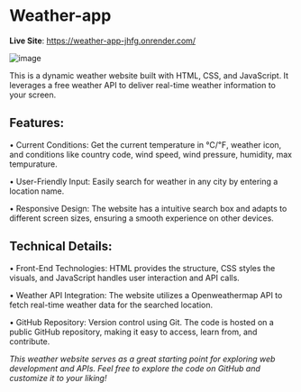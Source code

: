 # Weather-app

**Live Site**: https://weather-app-jhfg.onrender.com/

![image](https://github.com/ThatAutocrat/Weather-app/assets/90076740/4e5f4c24-9bda-4d31-a1d9-bafe08296f08)



This is a dynamic weather website built with HTML, CSS, and JavaScript. It leverages a free weather API to deliver real-time weather information to your screen.

## Features:

• Current Conditions: Get the current temperature in ℃/℉, weather icon, and conditions like country code, wind speed, wind pressure, humidity, max tempurature.

• User-Friendly Input: Easily search for weather in any city by entering a location name.

• Responsive Design: The website has a intuitive search box and adapts to different screen sizes, ensuring a smooth experience on other devices.

## Technical Details:

• Front-End Technologies: HTML provides the structure, CSS styles the visuals, and JavaScript handles user interaction and API calls.

• Weather API Integration: The website utilizes a Openweathermap API to fetch real-time weather data for the searched location.

• GitHub Repository: Version control using Git. The code is hosted on a public GitHub repository, making it easy to access, learn from, and contribute.


_This weather website serves as a great starting point for exploring web development and APIs. Feel free to explore the code on GitHub and customize it to your liking!_



